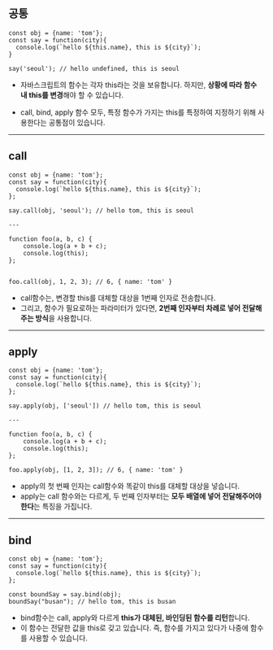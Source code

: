 ## 공통

```
const obj = {name: 'tom'};
const say = function(city){
  console.log(`hello ${this.name}, this is ${city}`);
}

say('seoul'); // hello undefined, this is seoul
```

- 자바스크립트의 함수는 각자 this라는 것을 보유합니다. 하지만, **상황에 따라 함수 내 this를 변경**해야 할 수 있습니다.

- call, bind, apply 함수 모두, 특정 함수가 가지는 this를 특정하여 지정하기 위해 사용한다는 공통점이 있습니다.

---

## call

```
const obj = {name: 'tom'};
const say = function(city){
  console.log(`hello ${this.name}, this is ${city}`);
};

say.call(obj, 'seoul'); // hello tom, this is seoul

---

function foo(a, b, c) {
    console.log(a + b + c);
    console.log(this);
};


foo.call(obj, 1, 2, 3); // 6, { name: 'tom' }
```

- call함수는, 변경할 this를 대체할 대상을 1번째 인자로 전송합니다.
- 그리고, 함수가 필요로하는 파라미터가 있다면, **2번째 인자부터 차례로 넣어 전달해주는 방식**을 사용합니다.

---

## apply

```
const obj = {name: 'tom'};
const say = function(city){
  console.log(`hello ${this.name}, this is ${city}`);
};

say.apply(obj, ['seoul']) // hello tom, this is seoul

---

function foo(a, b, c) {
    console.log(a + b + c);
    console.log(this);
};
  
foo.apply(obj, [1, 2, 3]); // 6, { name: 'tom' }
```

- apply의 첫 번째 인자는 call함수와 똑같이 this를 대체할 대상을 넣습니다. 
- apply는 call 함수와는 다르게, 두 번째 인자부터는 **모두 배열에 넣어 전달해주어야 한다**는 특징을 가집니다.

---

## bind

```
const obj = {name: 'tom'};
const say = function(city){
  console.log(`hello ${this.name}, this is ${city}`);
};

const boundSay = say.bind(obj);
boundSay("busan"); // hello tom, this is busan
```

- bind함수는 call, apply와 다르게 **this가 대체된, 바인딩된 함수를 리턴**합니다.
- 이 함수는 전달한 값을 this로 갖고 있습니다. 즉, 함수를 가지고 있다가 나중에 함수를 사용할 수 있습니다.
